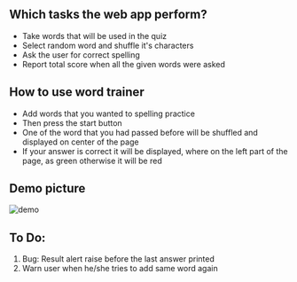 

## Which tasks the web app perform?

* Take words that will be used in the quiz 
* Select random word and shuffle it's characters 
* Ask the user for correct spelling
* Report total score when all the given words were asked  

## How to use word trainer
- Add words that you wanted to spelling practice
- Then press the start button
- One of the word that you had passed before will be shuffled and displayed on center of the page
- If your answer is correct it will be displayed, where on the left part of the page, as green otherwise it will be red 

## Demo picture
![demo](https://user-images.githubusercontent.com/56651041/128644928-64be24d8-7090-4de9-ba04-43391cc81485.png)

## To Do:
1. Bug: Result alert raise before the last answer printed
2. Warn user when he/she tries to add same word again

